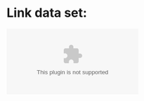 # Link data set:
![here](https://storage.googleapis.com/kaggle-data-sets/59760/840806/bundle/archive.zip?GoogleAccessId=web-data@kaggle-161607.iam.gserviceaccount.com&Expires=1589443141&Signature=ZGP%2FHKK0%2BdO%2BpnxLwfnhf%2FEAxMBGjBt1oixwBCi%2FFrP2tBQ6IuKkLZmPuJBf%2BgjynGFWiGtHEtDj5FH4%2B6wuhamJAVQbkmiN2%2BjaKqU4eCHyQT2OVwAF98d2UbDXXX482KkDZ0l%2B2qXONPGT3XM0%2B8sDiFIE9o3n7%2BV%2BX6rAw4Kn%2BYc75CU09u%2Faz5D9GxE65SQfVsLW4UJh7D9Cc5rUTZAw9HRcNNy%2FeqyVlbcE0aXWj8B5pPjEWL%2F%2F2lotzpi0P5BOVPpArQvX30Qp5SeQYyEYrklld5y6rEylGhR9zdnNDz3NQikXLCCv1A%2Bv2yBS%2BGWsCY4VSWyLMlqyNT3Tow%3D%3D&response-content-disposition=attachment%3B+filename%3Danimals10.zip)
